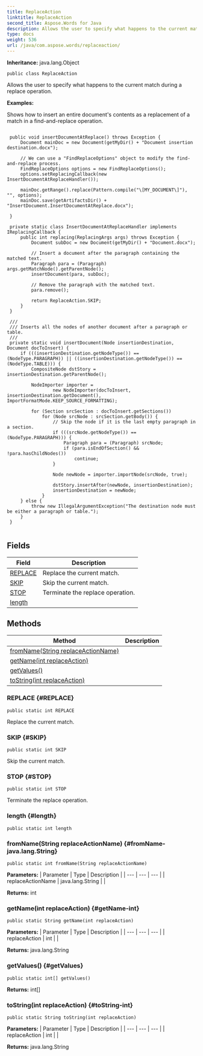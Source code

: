 ```yaml
---
title: ReplaceAction
linktitle: ReplaceAction
second_title: Aspose.Words for Java
description: Allows the user to specify what happens to the current match during a replace operation in Java.
type: docs
weight: 536
url: /java/com.aspose.words/replaceaction/
---
```


**Inheritance:**
java.lang.Object
```
public class ReplaceAction
```

Allows the user to specify what happens to the current match during a replace operation.

 **Examples:** 

Shows how to insert an entire document's contents as a replacement of a match in a find-and-replace operation.

```

 public void insertDocumentAtReplace() throws Exception {
     Document mainDoc = new Document(getMyDir() + "Document insertion destination.docx");

     // We can use a "FindReplaceOptions" object to modify the find-and-replace process.
     FindReplaceOptions options = new FindReplaceOptions();
     options.setReplacingCallback(new InsertDocumentAtReplaceHandler());

     mainDoc.getRange().replace(Pattern.compile("\[MY_DOCUMENT\]"), "", options);
     mainDoc.save(getArtifactsDir() + "InsertDocument.InsertDocumentAtReplace.docx");

 }

 private static class InsertDocumentAtReplaceHandler implements IReplacingCallback {
     public int replacing(ReplacingArgs args) throws Exception {
         Document subDoc = new Document(getMyDir() + "Document.docx");

         // Insert a document after the paragraph containing the matched text.
         Paragraph para = (Paragraph) args.getMatchNode().getParentNode();
         insertDocument(para, subDoc);

         // Remove the paragraph with the matched text.
         para.remove();

         return ReplaceAction.SKIP;
     }
 }

 /// 
 /// Inserts all the nodes of another document after a paragraph or table.
 /// 
 private static void insertDocument(Node insertionDestination, Document docToInsert) {
     if (((insertionDestination.getNodeType()) == (NodeType.PARAGRAPH)) || ((insertionDestination.getNodeType()) == (NodeType.TABLE))) {
         CompositeNode dstStory = insertionDestination.getParentNode();

         NodeImporter importer =
                 new NodeImporter(docToInsert, insertionDestination.getDocument(), ImportFormatMode.KEEP_SOURCE_FORMATTING);

         for (Section srcSection : docToInsert.getSections())
             for (Node srcNode : srcSection.getBody()) {
                 // Skip the node if it is the last empty paragraph in a section.
                 if (((srcNode.getNodeType()) == (NodeType.PARAGRAPH))) {
                     Paragraph para = (Paragraph) srcNode;
                     if (para.isEndOfSection() && !para.hasChildNodes())
                         continue;
                 }

                 Node newNode = importer.importNode(srcNode, true);

                 dstStory.insertAfter(newNode, insertionDestination);
                 insertionDestination = newNode;
             }
     } else {
         throw new IllegalArgumentException("The destination node must be either a paragraph or table.");
     }
 }
 
```
## Fields

| Field | Description |
| --- | --- |
| [REPLACE](#REPLACE) | Replace the current match. |
| [SKIP](#SKIP) | Skip the current match. |
| [STOP](#STOP) | Terminate the replace operation. |
| [length](#length) |  |
## Methods

| Method | Description |
| --- | --- |
| [fromName(String replaceActionName)](#fromName-java.lang.String) |  |
| [getName(int replaceAction)](#getName-int) |  |
| [getValues()](#getValues) |  |
| [toString(int replaceAction)](#toString-int) |  |
### REPLACE {#REPLACE}
```
public static int REPLACE
```


Replace the current match.

### SKIP {#SKIP}
```
public static int SKIP
```


Skip the current match.

### STOP {#STOP}
```
public static int STOP
```


Terminate the replace operation.

### length {#length}
```
public static int length
```


### fromName(String replaceActionName) {#fromName-java.lang.String}
```
public static int fromName(String replaceActionName)
```




**Parameters:**
| Parameter | Type | Description |
| --- | --- | --- |
| replaceActionName | java.lang.String |  |

**Returns:**
int
### getName(int replaceAction) {#getName-int}
```
public static String getName(int replaceAction)
```




**Parameters:**
| Parameter | Type | Description |
| --- | --- | --- |
| replaceAction | int |  |

**Returns:**
java.lang.String
### getValues() {#getValues}
```
public static int[] getValues()
```




**Returns:**
int[]
### toString(int replaceAction) {#toString-int}
```
public static String toString(int replaceAction)
```




**Parameters:**
| Parameter | Type | Description |
| --- | --- | --- |
| replaceAction | int |  |

**Returns:**
java.lang.String
